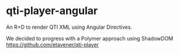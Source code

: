 # qti-player-angular
An R+D to render QTI XML using Angular Directives.


We decided to progress with a Polymer approach using ShadowDOM
https://github.com/etavener/qti-player

